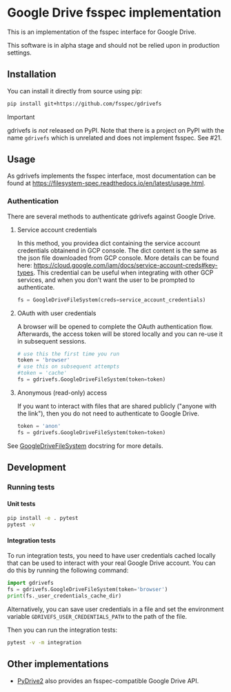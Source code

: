 # Google Drive fsspec implementation

This is an implementation of the fsspec interface for Google Drive.

This software is in alpha stage and should not be relied upon in production settings.

## Installation

You can install it directly from source using pip:

```sh
pip install git+https://github.com/fsspec/gdrivefs
```

> [!IMPORTANT]
> gdrivefs is *not* released on PyPI. Note that there is a project on PyPI with the name `gdrivefs` which is unrelated and does not implement fsspec. See #21.

## Usage

As gdrivefs implements the fsspec interface, most documentation can be found at https://filesystem-spec.readthedocs.io/en/latest/usage.html.

### Authentication

There are several methods to authenticate gdrivefs against Google Drive.

1. Service account credentials

    In this method, you providea dict containing the service account credentials obtainend in GCP console. The dict content is the same as the json file downloaded from GCP console. More details can be found here: <https://cloud.google.com/iam/docs/service-account-creds#key-types>. This credential can be useful when integrating with other GCP services, and when you don't want the user to be prompted to authenticate.

    ```python
    fs = GoogleDriveFileSystem(creds=service_account_credentials)
    ```

2. OAuth with user credentials

    A browser will be opened to complete the OAuth authentication flow. Afterwards, the access token will be stored locally and you can re-use it in subsequent sessions.

    ```python
    # use this the first time you run
    token = 'browser'
    # use this on subsequent attempts
    #token = 'cache'
    fs = gdrivefs.GoogleDriveFileSystem(token=token)
    ```

3. Anonymous (read-only) access

    If you want to interact with files that are shared publicly ("anyone with the link"), then you do not need to authenticate to Google Drive.

    ```python
    token = 'anon'
    fs = gdrivefs.GoogleDriveFileSystem(token=token)
    ```

See [GoogleDriveFileSystem](https://github.com/fsspec/gdrivefs/blob/master/gdrivefs/core.py#L41) docstring for more details.

## Development

### Running tests

#### Unit tests

```sh
pip install -e . pytest
pytest -v
```

#### Integration tests

To run integration tests, you need to have user credentials cached locally that can be used to interact with your real Google Drive account. You can do this by running the following command:

```py
import gdrivefs
fs = gdrivefs.GoogleDriveFileSystem(token='browser')
print(fs._user_credentials_cache_dir)
```

Alternatively, you can save user credentials in a file and set the environment variable `GDRIVEFS_USER_CREDENTIALS_PATH` to the path of the file.

Then you can run the integration tests:

```sh
pytest -v -m integration
```

## Other implementations

- [PyDrive2](https://github.com/iterative/PyDrive2?tab=readme-ov-file#fsspec-filesystem) also provides an fsspec-compatible Google Drive API.
